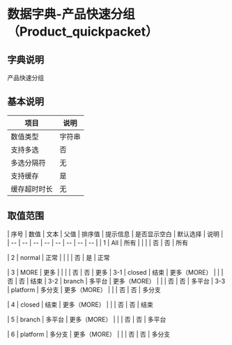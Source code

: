 # 数据字典-产品快速分组（Product_quickpacket）
## 字典说明
产品快速分组

## 基本说明
| 项目 | 说明 |
| -- | -- |
| 数值类型 | 字符串 |
| 支持多选 | 否 |
| 多选分隔符 | 无 |
| 支持缓存 | 是 |
| 缓存超时时长 | 无 |

## 取值范围
| 序号 | 数值 | 文本 | 父值 | 排序值 | 提示信息 | 是否显示空白 | 默认选择 | 说明 |
| -- | -- | -- | -- | -- | -- | -- | -- |
| 1 | All | 所有 |  |  |  | 否 | 否 | 所有

| 2 | normal | 正常 |  |  |  | 否 | 是 | 正常

| 3 | MORE | 更多 |  |  |  | 否 | 否 | 更多
| 3-1 | closed | 结束 | 更多（MORE） |  |  | 否 | 否 | 结束
| 3-2 | branch | 多平台 | 更多（MORE） |  |  | 否 | 否 | 多平台
| 3-3 | platform | 多分支 | 更多（MORE） |  |  | 否 | 否 | 多分支

| 4 | closed | 结束 | 更多（MORE） |  |  | 否 | 否 | 结束

| 5 | branch | 多平台 | 更多（MORE） |  |  | 否 | 否 | 多平台

| 6 | platform | 多分支 | 更多（MORE） |  |  | 否 | 否 | 多分支


